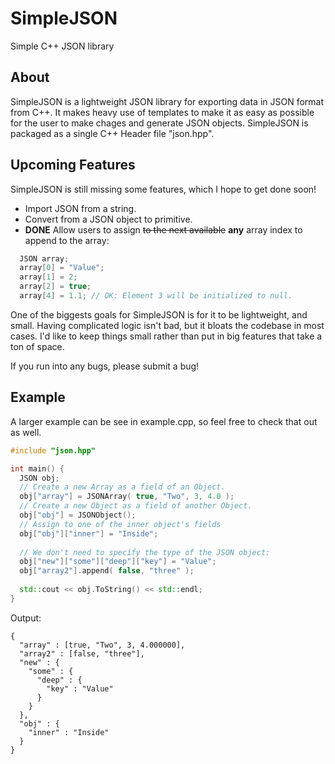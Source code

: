 # SimpleJSON
Simple C++ JSON library

## About
SimpleJSON is a lightweight JSON library for exporting data in JSON format from C++. It makes heavy use of templates to make it as easy as possible for the user to make chages and generate JSON objects. SimpleJSON is packaged as a single C++ Header file "json.hpp". 

## Upcoming Features
SimpleJSON is still missing some features, which I hope to get done soon!
* Import JSON from a string.
* Convert from a JSON object to primitive.
* **DONE** Allow users to assign ~~to the next available~~ **any** array index to append to the array:
```cpp
  JSON array;
  array[0] = "Value";
  array[1] = 2;
  array[2] = true;
  array[4] = 1.1; // OK: Element 3 will be initialized to null.
```
One of the biggests goals for SimpleJSON is for it to be lightweight, and small. Having complicated logic isn't bad, but it bloats the codebase in most cases. I'd like to keep things small rather than put in big features that take a ton of space.

If you run into any bugs, please submit a bug!

## Example
A larger example can be see in example.cpp, so feel free to check that out as well. 

```cpp
#include "json.hpp"

int main() {
  JSON obj;
  // Create a new Array as a field of an Object.
  obj["array"] = JSONArray( true, "Two", 3, 4.0 );
  // Create a new Object as a field of another Object.
  obj["obj"] = JSONObject();
  // Assign to one of the inner object's fields
  obj["obj"]["inner"] = "Inside";
  
  // We don't need to specify the type of the JSON object:
  obj["new"]["some"]["deep"]["key"] = "Value";
  obj["array2"].append( false, "three" );
  
  std::cout << obj.ToString() << std::endl;
}
```
Output:
``` 
{
  "array" : [true, "Two", 3, 4.000000],
  "array2" : [false, "three"],
  "new" : {
    "some" : {
      "deep" : {
        "key" : "Value"
      }
    }
  },
  "obj" : {
    "inner" : "Inside"
  }
}
```  

